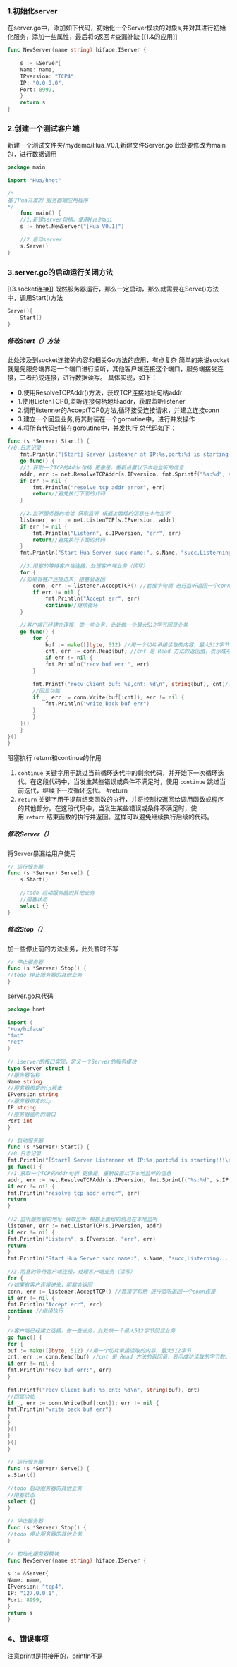 ### 1.初始化server
在server.go中，添加如下代码，初始化一个Server模块的对象s,并对其进行初始化服务，添加一些属性，最后将s返回
#查漏补缺 [[1.&的应用]]

```go
func NewServer(name string) hiface.IServer {  
  
	s := &Server{  
	Name: name,  
	IPversion: "TCP4",  
	IP: "0.0.0.0",  
	Port: 8999,  
	}  
	return s  
}
```
### 2.创建一个测试客户端
新建一个测试文件夹/mydemo/Hua_V0.1,新建文件Server.go
此处要修改为main包，进行数据调用
```go
package main  
  
import "Hua/hnet"  
  
/*  
基于Hua开发的 服务器端应用程序  
*/  
	func main() {  
	//1.新建server句柄，使用Hua的api  
	s := hnet.NewServer("[Hua V0.1]")  
	  
	//2.启动server  
	s.Serve()  
}
```

### 3.server.go的启动运行关闭方法
[[3.socket连接]]
既然服务器运行，那么一定启动，那么就需要在Serve()方法中，调用Start()方法
```go
Serve(){
	Start()
}
```
##### 修改Start（）方法
此处涉及到socket连接的内容和相关Go方法的应用，有点复杂
简单的来说socket就是先服务端界定一个端口进行监听，其他客户端连接这个端口，服务端接受连接，二者形成连接，进行数据读写。
具体实现，如下：
+ 0.使用ResolveTCPAddr()方法，获取TCP连接地址句柄addr
+ 1.使用ListenTCP(),监听连接句柄地址addr，获取监听listener
+ 2.调用listenner的AcceptTCP()方法,循环接受连接请求，并建立连接conn
+ 3.建立一个回显业务,将其封装在一个goroutine中，进行并发操作
+ 4.将所有代码封装在goroutine中，并发执行
总代码如下：
```go
func (s *Server) Start() {  
//0.日志记录  
	fmt.Println("[Start] Server Listenner at IP:%s,port:%d is starting!!!\n", s.IP, s.Port)  
	go func() {  
	//1.获取一个TCP的Addr句柄 更像是，重新设置以下本地监听的信息  
	addr, err := net.ResolveTCPAddr(s.IPversion, fmt.Sprintf("%s:%d", s.IP, s.Port))  //此处对代码进行了拼接
	if err != nil {  
		fmt.Println("resolve tcp addr error", err)  
		return//避免执行下面的代码  
	}  
	  
	//2.监听服务器的地址 获取监听 根据上面给的信息在本地监听  
	listener, err := net.ListenTCP(s.IPversion, addr)  
	if err != nil {  
		fmt.Println("Listern", s.IPversion, "err", err)  
		return//避免执行下面的代码  
	}  
	fmt.Println("Start Hua Server succ name:", s.Name, "succ,Listerning....")  
	  
	//3.阻塞的等待客户端连接，处理客户端业务（读写）  
	for {  
	//如果有客户连接进来，阻塞会返回  
		conn, err := listener.AcceptTCP() //套接字句柄 进行监听返回一个conn连接  
		if err != nil {  
			fmt.Println("Accept err", err)  
			continue//继续循环  
	}  
	  
	//客户端已经建立连接，做一些业务，此处做一个最大512字节回显业务  
	go func() {  
		for {  
			buf := make([]byte, 512) //用一个切片承接读取的内容，最大512字节  
			cnt, err := conn.Read(buf) //cnt 是 Read 方法的返回值，表示成功读取的字节数。  
			if err != nil {  
			fmt.Println("recv buf err:", err)  
		}  
		  
		fmt.Printf("recv Client buf: %s,cnt: %d\n", string(buf), cnt)//此处要进行拼接，注意是Printf  
		//回显功能  
		if _, err := conn.Write(buf[:cnt]); err != nil {  
			fmt.Println("write back buf err")  
		}  
		}  
	}()  
	}  
}()  
}

```
阻塞执行
return和continue的作用
1. `continue` 关键字用于跳过当前循环迭代中的剩余代码，并开始下一次循环迭代。在这段代码中，当发生某些错误或条件不满足时，使用 `continue` 跳过当前迭代，继续下一次循环迭代。
#return
1. `return` 关键字用于提前结束函数的执行，并将控制权返回给调用函数或程序的其他部分。在这段代码中，当发生某些错误或条件不满足时，使用 `return` 结束函数的执行并返回。这样可以避免继续执行后续的代码。


##### 修改Server（）
将Server暴漏给用户使用
```go
// 运行服务器  
func (s *Server) Serve() {  
	s.Start()  
	  
	//todo 启动服务器的其他业务  
	//阻塞状态  
	select {}  
}
```
##### 修改Stop（）
加一些停止前的方法业务，此处暂时不写
```go
// 停止服务器  
func (s *Server) Stop() {  
//todo 停止服务器的其他业务  
}
```
server.go总代码
```go
package hnet  
  
import (  
"Hua/hiface"  
"fmt"  
"net"  
)  
  
// iserver的接口实现，定义一个Server的服务模块  
type Server struct {  
//服务器名称  
Name string  
//服务器绑定的ip版本  
IPversion string  
//服务器绑定的ip  
IP string  
//服务器监听的端口  
Port int  
}  
  
// 启动服务器  
func (s *Server) Start() {  
//0.日志记录  
fmt.Println("[Start] Server Listenner at IP:%s,port:%d is starting!!!\n", s.IP, s.Port)  
go func() {  
//1.获取一个TCP的Addr句柄 更像是，重新设置以下本地监听的信息  
addr, err := net.ResolveTCPAddr(s.IPversion, fmt.Sprintf("%s:%d", s.IP, s.Port))  
if err != nil {  
fmt.Println("resolve tcp addr error", err)  
return  
}  
  
//2.监听服务器的地址 获取监听 根据上面给的信息在本地监听  
listener, err := net.ListenTCP(s.IPversion, addr)  
if err != nil {  
fmt.Println("Listern", s.IPversion, "err", err)  
return  
}  
fmt.Println("Start Hua Server succ name:", s.Name, "succ,Listerning....")  
  
//3.阻塞的等待客户端连接，处理客户端业务（读写）  
for {  
//如果有客户连接进来，阻塞会返回  
conn, err := listener.AcceptTCP() //套接字句柄 进行监听返回一个conn连接  
if err != nil {  
fmt.Println("Accept err", err)  
continue //继续执行  
}  
  
//客户端已经建立连接，做一些业务，此处做一个最大512字节回显业务  
go func() {  
for {  
buf := make([]byte, 512) //用一个切片承接读取的内容，最大512字节  
cnt, err := conn.Read(buf) //cnt 是 Read 方法的返回值，表示成功读取的字节数。  
if err != nil {  
fmt.Println("recv buf err:", err)  
}  
  
fmt.Printf("recv Client buf: %s,cnt: %d\n", string(buf), cnt)  
//回显功能  
if _, err := conn.Write(buf[:cnt]); err != nil {  
fmt.Println("write back buf err")  
}  
}  
}()  
}  
}()  
}  
  
// 运行服务器  
func (s *Server) Serve() {  
s.Start()  
  
//todo 启动服务器的其他业务  
//阻塞状态  
select {}  
}  
  
// 停止服务器  
func (s *Server) Stop() {  
//todo 停止服务器的其他业务  
}  
  
// 初始化服务器模块  
func NewServer(name string) hiface.IServer {  
  
s := &Server{  
Name: name,  
IPversion: "tcp4",  
IP: "127.0.0.1",  
Port: 8999,  
}  
return s  
}
```
### 4、错误事项
注意printf是拼接用的，println不是